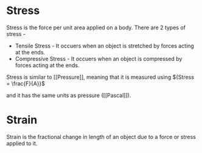 # Stress

Stress is the force per unit area applied on a body. There are 2 types of stress - 

- Tensile Stress - It occuers when an object is stretched by forces acting at the ends.
- Compressive Stress - It occuers when an object is compressed by forces acting at the ends.

Stress is similar to [[Pressure]], meaning that it is measured using 
${Stress = \frac{F}{A}}$

and it has the same units as pressure ([[Pascal]]).


# Strain

Strain is the fractional change in length of an object due to a force or stress applied to it.
